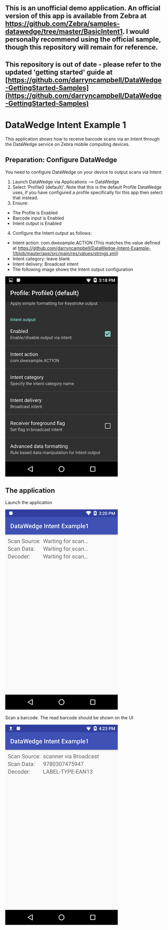 ## This is an unofficial demo application.  An official version of this app is available from Zebra at https://github.com/Zebra/samples-datawedge/tree/master/BasicIntent1.  I would personally recommend using the official sample, though this repository will remain for reference.

## This repository is out of date - please refer to the updated 'getting started' guide at [https://github.com/darryncampbell/DataWedge-GettingStarted-Samples](https://github.com/darryncampbell/DataWedge-GettingStarted-Samples) 

# DataWedge Intent Example 1

This application shows how to receive barcode scans via an Intent through the DataWedge service on Zebra mobile computing devices.

## Preparation: Configure DataWedge
You need to configure DataWedge on your device to output scans via Intent
1. Launch DataWedge via Applications --> DataWedge
2. Select 'Profile0 (default)'.  Note that this is the default Profile DataWedge uses, if you have configured a profile specifically for this app then select that instead.
3. Ensure:
  * The Profile is Enabled
  * Barcode input is Enabled
  * Intent output is Enabled
4. Configure the Intent output as follows:
  * Intent action: com.dwexample.ACTION (This matches the value defined at https://github.com/darryncampbell/DataWedge-Intent-Example-1/blob/master/app/src/main/res/values/strings.xml)
  * Intent category: leave blank
  * Intent delivery: Broadcast intent
  * The following image shows the Intent output configuration
  
![Datawedge Configuration](https://raw.githubusercontent.com/darryncampbell/DataWedge-Intent-Example-1/master/screenshots/datawedge_settings.png?raw=true)

##  The application
Launch the application

![Application](https://raw.githubusercontent.com/darryncampbell/DataWedge-Intent-Example-1/master/screenshots/application_before_scan.png?raw=true)

Scan a barcode.  The read barcode should be shown on the UI

![Application](https://raw.githubusercontent.com/darryncampbell/DataWedge-Intent-Example-1/master/screenshots/application_after_scan.png?raw=true)

